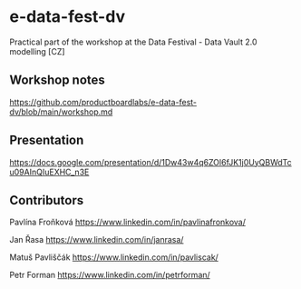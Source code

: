 # e-data-fest-dv
Practical part of the workshop at the Data Festival - Data Vault 2.0 modelling [CZ]

## Workshop notes

https://github.com/productboardlabs/e-data-fest-dv/blob/main/workshop.md

## Presentation

https://docs.google.com/presentation/d/1Dw43w4q6ZOl6fJK1j0UyQBWdTcu09AInQIuEXHC_n3E

## Contributors
Pavlína Froňková https://www.linkedin.com/in/pavlinafronkova/

Jan Řasa https://www.linkedin.com/in/janrasa/

Matuš Pavliščák https://www.linkedin.com/in/pavliscak/

Petr Forman https://www.linkedin.com/in/petrforman/
